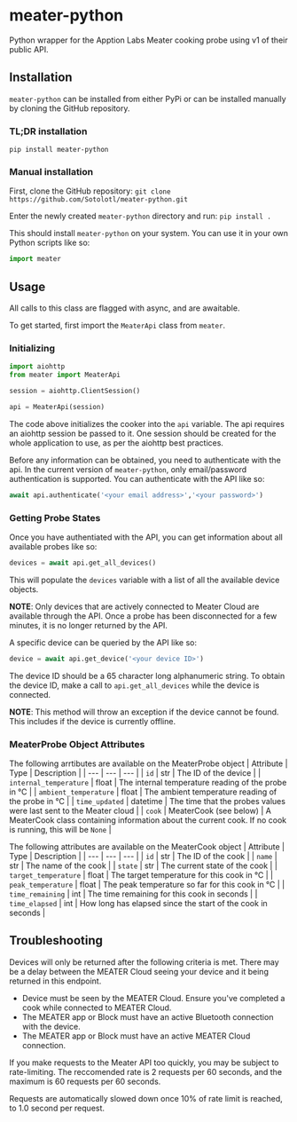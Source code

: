 # meater-python

Python wrapper for the Apption Labs Meater cooking probe using v1 of their public API.

## Installation

`meater-python` can be installed from either PyPi or can be installed manually by cloning the GitHub repository.

### TL;DR installation

```pip install meater-python```

### Manual installation

First, clone the GitHub repository:
```git clone https://github.com/Sotolotl/meater-python.git```

Enter the newly created `meater-python` directory and run:
```pip install .```

This should install `meater-python` on your system. You can use it in your own Python scripts like so:

```python
import meater
```

## Usage

All calls to this class are flagged with async, and are awaitable.

To get started, first import the `MeaterApi` class from `meater`.

### Initializing

```python
import aiohttp
from meater import MeaterApi

session = aiohttp.ClientSession()

api = MeaterApi(session)
```

The code above initializes the cooker into the `api` variable. The api requires an aiohttp session be passed to it. One session should be created for the whole application to use, as per the aiohttp best practices.

Before any information can be obtained, you need to authenticate with the api. In the current version of `meater-python`, only email/password authentication is supported. You can authenticate with the API like so:

```python
await api.authenticate('<your email address>','<your password>')
```

### Getting Probe States

Once you have authentiated with the API, you can get information about all available probes like so:

```python
devices = await api.get_all_devices()
```

This will populate the `devices` variable with a list of all the available device objects.

**NOTE**: Only devices that are actively connected to Meater Cloud are available through the API. Once a probe has been disconnected for a few minutes, it is no longer returned by the API.

A specific device can be queried by the API like so:

```python
device = await api.get_device('<your device ID>')
```

The device ID should be a 65 character long alphanumeric string. To obtain the device ID, make a call to `api.get_all_devices` while the device is connected.

**NOTE**: This method will throw an exception if the device cannot be found. This includes if the device is currently offline.

### MeaterProbe Object Attributes

The following arrtibutes are available on the MeaterProbe object
| Attribute | Type | Description |
| --- | --- | --- |
| `id` | str | The ID of the device |
| `internal_temperature` | float | The internal temperature reading of the probe in ℃ |
| `ambient_temperature` | float | The ambient temperature reading of the probe in ℃ |
| `time_updated` | datetime | The time that the probes values were last sent to the Meater cloud |
| `cook` | MeaterCook (see below) | A MeaterCook class containing information about the current cook. If no cook is running, this will be `None` |

The following attributes are available on the MeaterCook object
| Attribute | Type | Description |
| --- | --- | --- |
| `id` | str | The ID of the cook |
| `name` | str | The name of the cook |
| `state` | str | The current state of the cook |
| `target_temperature` | float | The target temperature for this cook in ℃ |
| `peak_temperature` | float | The peak temperature so far for this cook in ℃ |
| `time_remaining` | int | The time remaining for this cook in seconds |
| `time_elapsed` | int | How long has elapsed since the start of the cook in seconds |

## Troubleshooting

Devices will only be returned after the following criteria is met. There may be a delay between the MEATER Cloud seeing your device and it being returned in this endpoint.

* Device must be seen by the MEATER Cloud. Ensure you've completed a cook while connected to MEATER Cloud.
* The MEATER app or Block must have an active Bluetooth connection with the device.
* The MEATER app or Block must have an active MEATER Cloud connection.

If you make requests to the Meater API too quickly, you may be subject to rate-limiting. The reccomended rate is 2 requests per 60 seconds, and the maximum is 60 requests per 60 seconds.

Requests are automatically slowed down once 10% of rate limit is reached, to 1.0 second per request.
